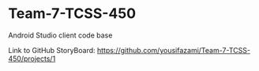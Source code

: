 # Team-7-TCSS-450
Android Studio client code base

Link to GitHub StoryBoard: https://github.com/yousifazami/Team-7-TCSS-450/projects/1
